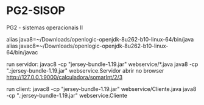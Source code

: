 # PG2-SISOP
PG2 - sistemas operacionais II

alias java8=~/Downloads/openlogic-openjdk-8u262-b10-linux-64/bin/java
alias javac8=~/Downloads/openlogic-openjdk-8u262-b10-linux-64/bin/javac

run servidor: 
javac8 -cp "jersey-bundle-1.19.jar" webservice/*.java
java8 -cp ".:jersey-bundle-1.19.jar" webservice.Servidor
abrir no browser http://127.0.0.1:9000/calculadora/somarInt/2/3


run client:
javac8 -cp "jersey-bundle-1.19.jar" webservice/Cliente.java
java8 -cp ".:jersey-bundle-1.19.jar" webservice.Cliente